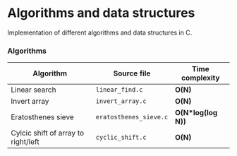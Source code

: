 # Algorithms and data structures

Implementation of different algorithms and data structures in C.

### Algorithms

| Algorithm | Source file | Time complexity |
| --------- | ----------- | --------------- |
| Linear search | `linear_find.c` | **O(N)** |
| Invert array | `invert_array.c` | **O(N)** |
| Eratosthenes sieve | `eratosthenes_sieve.c` | **O(N*log(log N))** |
| Cylcic shift of array to right/left | `cyclic_shift.c` | **O(N)** |
